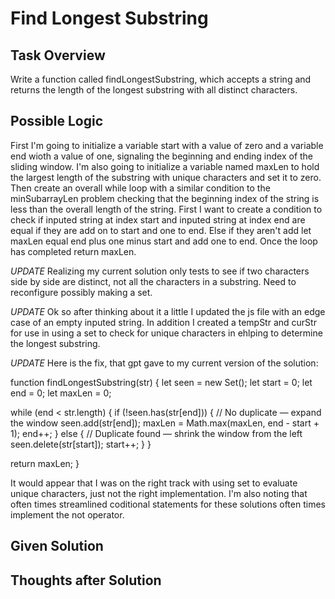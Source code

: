 # Find Longest Substring

## Task Overview
Write a function called findLongestSubstring, which accepts a string and returns the length of the longest substring with all distinct characters.

## Possible Logic
First I'm going to initialize a variable start with a value of zero and a variable end wioth a value of one, signaling the beginning and ending index of the sliding window. I'm also going to initialize a variable named maxLen to hold the largest length of the substring with unique characters and set it to zero. Then create an overall while loop with a similar condition to the minSubarrayLen problem checking that the beginning index of the string is less than the overall length of the string. First I want to create a condition to check if inputed string at index start and inputed string at index end are equal if they are add on to start and one to end. Else if they aren't add let maxLen equal end plus one minus start and add one to end. Once the loop has completed return maxLen.

*UPDATE* Realizing my current solution only tests to see if two characters side by side are distinct, not all the characters in a substring. Need to reconfigure possibly making a set.

*UPDATE* Ok so after thinking about it a little I updated the js file with an edge case of an empty inputed string. In addition I created a tempStr and curStr for use in using a set to check for unique characters in ehlping to determine the longest substring.

*UPDATE* Here is the fix, that gpt gave to my current version of the solution:

function findLongestSubstring(str) {
  let seen = new Set();
  let start = 0;
  let end = 0;
  let maxLen = 0;

  while (end < str.length) {
    if (!seen.has(str[end])) {
      // No duplicate — expand the window
      seen.add(str[end]);
      maxLen = Math.max(maxLen, end - start + 1);
      end++;
    } else {
      // Duplicate found — shrink the window from the left
      seen.delete(str[start]);
      start++;
    }
  }

  return maxLen;
}

It would appear that I was on the right track with using set to evaluate unique characters, just not the right implementation. I'm also noting that often times streamlined coditional statements for these solutions often times implement the not operator.

## Given Solution

## Thoughts after Solution



